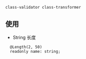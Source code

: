

```
class-validator class-transformer
```


## 使用

- String 长度

```
  @Length(2, 50)
  readonly name: string;
```
